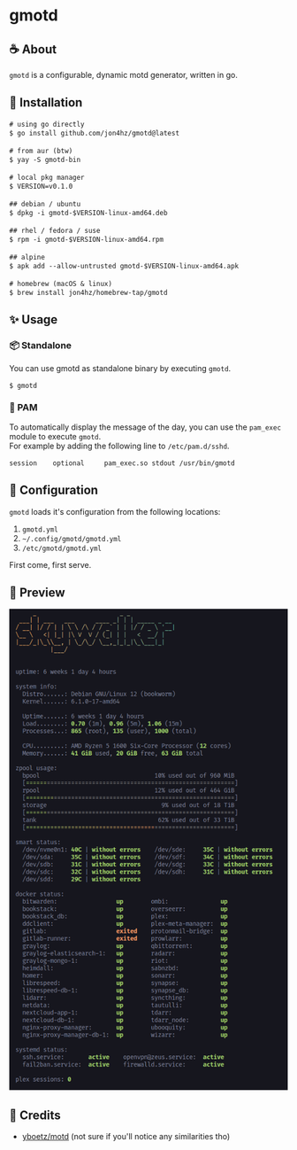 # gmotd

## ☕️ About
`gmotd` is a configurable, dynamic motd generator, written in go.

## 🚀 Installation
```
# using go directly
$ go install github.com/jon4hz/gmotd@latest

# from aur (btw)
$ yay -S gmotd-bin

# local pkg manager
$ VERSION=v0.1.0

## debian / ubuntu
$ dpkg -i gmotd-$VERSION-linux-amd64.deb

## rhel / fedora / suse
$ rpm -i gmotd-$VERSION-linux-amd64.rpm

## alpine
$ apk add --allow-untrusted gmotd-$VERSION-linux-amd64.apk

# homebrew (macOS & linux)
$ brew install jon4hz/homebrew-tap/gmotd
```

## ✨ Usage

### 📦 Standalone
You can use gmotd as standalone binary by executing `gmotd`.
```
$ gmotd
```

### 🔌 PAM
To automatically display the message of the day, you can use the `pam_exec` module to execute `gmotd`.  
For example by adding the following line to `/etc/pam.d/sshd`.
```
session    optional     pam_exec.so stdout /usr/bin/gmotd
```

## 📝 Configuration
`gmotd` loads it's configuration from the following locations:

1. `gmotd.yml`
2. `~/.config/gmotd/gmotd.yml`
3. `/etc/gmotd/gmotd.yml`

First come, first serve.


## 📸 Preview
![Preview](.github/assets/preview.png)

## 🥂 Credits
- [yboetz/motd](https://github.com/yboetz/motd) (not sure if you'll notice any similarities tho)
